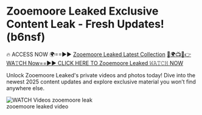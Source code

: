 # Zooemoore Leaked Exclusive Content Leak - Fresh Updates! (b6nsf)

🔥 ACCESS NOW 🌍==►► <a href="https://tinyurl.com/3fjeunct" rel="nofollow">Zooemoore Leaked Latest Collection</a></h3>
[🔴🌍📺📱👉WA𝚃CH Now==►► CLICK HERE TO Zooemoore Leaked 𝚆𝙰𝚃𝙲𝙷 NOW](https://tinyurl.com/3fjeunct)

Unlock Zooemoore Leaked's private videos and photos today! Dive into the newest 2025 content updates and explore exclusive material you won’t find anywhere else.


<a href="https://tinyurl.com/3fjeunct" rel="nofollow" data-target="animated-image.originalLink"><img src="https://camo.githubusercontent.com/8a4f000d20f83aca3bf7ec5f350d767afa0574a8a352519fd8cfa583a6f93a33/68747470733a2f2f692e696d6775722e636f6d2f644a486b345a712e676966" alt="WATCH Videos" data-canonical-src="https://i.imgur.com/dJHk4Zq.gif" style="max-width: 100%; display: inline-block;" data-target="animated-image.originalImage"></a>
zooemoore leak<br>
zooemoore leaked video
